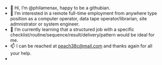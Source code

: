 - 👋 Hi, I’m @philamenax, happy to be a githubian.
- 👀 I’m interested in a remote full-time employment from anywhere type position as a computer operator, data tape operator/librarian, site admnistrator or system engineer.
- 🌱 I’m currently learning that a structured job with a specific checklist/routine/sequence/result/delivery/pattern would be ideal for me.
- 📫 I can be reached at peach38c@mail.com and thanks again for all your help.
-  

<!---
philamenax/philamenax is a ✨ special ✨ repository because its `README.md` (this file) appears on your GitHub profile.
You can click the Preview link to take a look at your changes.
--->

